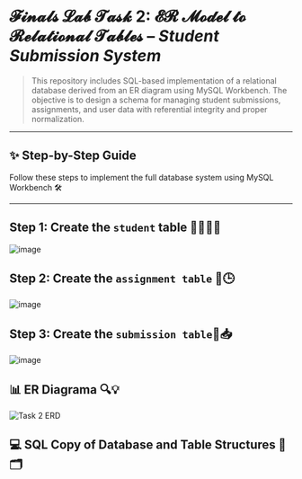 # **𝓕𝓲𝓷𝓪𝓵𝓼 𝓛𝓪𝓫 𝓣𝓪𝓼𝓴 2: 𝓔𝓡 𝓜𝓸𝓭𝓮𝓵 𝓽𝓸 𝓡𝓮𝓵𝓪𝓽𝓲𝓸𝓷𝓪𝓵 𝓣𝓪𝓫𝓵𝓮𝓼** – *Student Submission System*

> This repository includes SQL-based implementation of a relational database derived from an ER diagram using MySQL Workbench. The objective is to design a schema for managing student submissions, assignments, and user data with referential integrity and proper normalization.

---

## ✨ Step-by-Step Guide
Follow these steps to implement the full database system using MySQL Workbench 🛠️

---

## Step 1: Create the `student` table 👩‍🎓👨‍🎓
![image](https://github.com/user-attachments/assets/5e42c6f8-1dfe-4206-a1b8-232aed5ca163)

## Step 2: Create the `assignment table` 📘🕒
![image](https://github.com/user-attachments/assets/8394601c-3ee6-404e-a201-3f267ce2edeb)

## Step 3: Create the `submission table`📝📥
![image](https://github.com/user-attachments/assets/6de5b63b-1e10-457d-b6d4-b70aaf808e10)

## 📊 ER Diagrama 🔍💡
![Task 2 ERD](https://github.com/user-attachments/assets/bfd1b3f6-2917-4403-879b-fcd77decce53)

## 💻 SQL Copy of Database and Table Structures 📃🗂️



